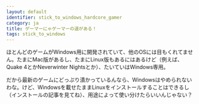 ```yaml
---
layout: default
identifier: stick_to_windows_hardcore_gamer
category: ja
title: ゲーマーにゃゲーマーの道がある！
tags: stick_to_windows
---
```


ほとんどのゲームがWindows用に開発されていて、他のOSには目もくれてません。たまにMac版があるし、たまにLinux版もあるにはあるけど（例えば、Quake 4とかNeverwinter Nightsとか）、たいていはWindows専用。

だから最新のゲームにどっぷり漬かっているんなら、Windowsはやめられないわな。けど、Windowsを載せたままLinuxをインストールすることはできるし（インストールの記事を見てね）、用途によって使い分けたらいいんじゃない？

